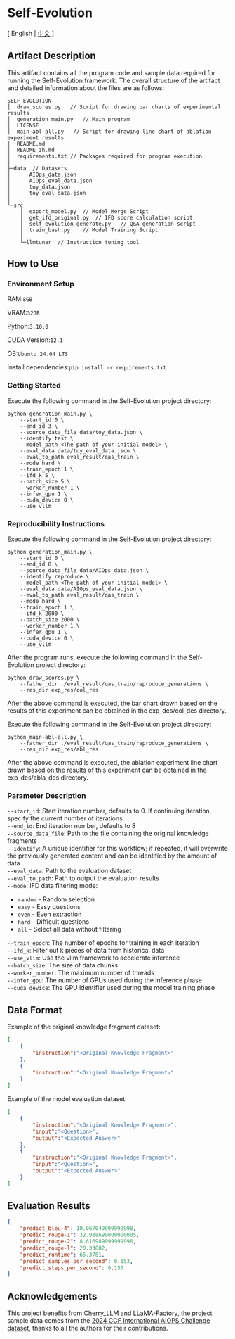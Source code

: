 # Self-Evolution

\[ English | [中文](README_zh.md) \]

## Artifact Description

This artifact contains all the program code and sample data required for running the Self-Evolution framework. The overall structure of the artifact and detailed information about the files are as follows:

```
SELF-EVOLUTION       
│  draw_scores.py   // Script for drawing bar charts of experimental results
│  generation_main.py   // Main program
│  LICENSE
│  main-abl-all.py   // Script for drawing line chart of ablation experiment results
│  README.md
│  README_zh.md
│  requirements.txt // Packages required for program execution
│
├─data  // Datasets
│      AIOps_data.json
│      AIOps_eval_data.json
│      toy_data.json
│      toy_eval_data.json
│
└─src
    │  export_model.py  // Model Merge Script
    │  get_ifd_original.py  // IFD score calculation script
    │  self_evolution_generate.py   // Q&A generation script
    │  train_bash.py    // Model Training Script
    │
    └─llmtuner  // Instruction tuning tool
```

## How to Use

### Environment Setup

RAM:`8GB`

VRAM:`32GB`

Python:`3.10.0`

CUDA Version:`12.1`

OS:`Ubuntu 24.04 LTS`

Install dependencies:`pip install -r requirements.txt`

### Getting Started

Execute the following command in the Self-Evolution project directory:

```shell
python generation_main.py \
    --start_id 0 \
    --end_id 3 \
    --source_data_file data/toy_data.json \
    --identify test \
    --model_path <The path of your initial model> \
    --eval_data data/toy_eval_data.json \
    --eval_to_path eval_result/qas_train \
    --mode hard \
    --train_epoch 1 \
    --ifd_k 5 \
    --batch_size 5 \
    --worker_number 1 \
    --infer_gpu 1 \
    --cuda_device 0 \
    --use_vllm
```

### Reproducibility Instructions

Execute the following command in the Self-Evolution project directory:

```shell
python generation_main.py \
    --start_id 0 \
    --end_id 8 \
    --source_data_file data/AIOps_data.json \
    --identify reproduce \
    --model_path <The path of your initial model> \
    --eval_data data/AIOps_eval_data.json \
    --eval_to_path eval_result/qas_train \
    --mode hard \
    --train_epoch 1 \
    --ifd_k 2000 \
    --batch_size 2000 \
    --worker_number 1 \
    --infer_gpu 1 \
    --cuda_device 0 \
    --use_vllm
```

After the program runs, execute the following command in the Self-Evolution project directory:

```shell
python draw_scores.py \
    --father_dir ./eval_result/qas_train/reproduce_generations \
    --res_dir exp_res/col_res
```

After the above command is executed, the bar chart drawn based on the results of this experiment can be obtained in the exp_des/col_des directory.

Execute the following command in the Self-Evolution project directory:

```shell
python main-abl-all.py \
    --father_dir ./eval_result/qas_train/reproduce_generations \
    --res_dir exp_res/abl_res
```

After the above command is executed, the ablation experiment line chart drawn based on the results of this experiment can be obtained in the exp_des/abla_des directory.

### Parameter Description

`--start_id`: Start iteration number, defaults to 0. If continuing iteration, specify the current number of iterations  
`--end_id`: End iteration number, defaults to 8  
`--source_data_file`: Path to the file containing the original knowledge fragments  
`--identify`: A unique identifier for this workflow; if repeated, it will overwrite the previously generated content and can be identified by the amount of data  
`--eval_data`: Path to the evaluation dataset  
`--eval_to_path`: Path to output the evaluation results  
`--mode`: IFD data filtering mode:

- `random` - Random selection
- `easy` - Easy questions
- `even` - Even extraction
- `hard` - Difficult questions
- `all` - Select all data without filtering

`--train_epoch`: The number of epochs for training in each iteration  
`--ifd_k`: Filter out k pieces of data from historical data  
`--use_vllm`: Use the vllm framework to accelerate inference  
`--batch_size`: The size of data chunks  
`--worker_number`: The maximum number of threads  
`--infer_gpu`: The number of GPUs used during the inference phase  
`--cuda_device`: The GPU identifier used during the model training phase  

## Data Format

Example of the original knowledge fragment dataset:

```json
[
    {
        "instruction":"<Original Knowledge Fragment>"
    },
    {
        "instruction":"<Original Knowledge Fragment>"
    }
]
```

Example of the model evaluation dataset:

```json
[
    {
        "instruction":"<Original Knowledge Fragment>",
        "input":"<Question>",
        "output":"<Expected Answer>"
    },
    {
        "instruction":"<Original Knowledge Fragment>",
        "input":"<Question>",
        "output":"<Expected Answer>"
    }
]
```

## Evaluation Results

```json
{
    "predict_bleu-4": 10.067049999999998,
    "predict_rouge-1": 32.988690000000005,
    "predict_rouge-2": 8.616989999999998,
    "predict_rouge-l": 20.33882,
    "predict_runtime": 65.3781,
    "predict_samples_per_second": 0.153,
    "predict_steps_per_second": 0.153
}
```

## Acknowledgements

This project benefits from [Cherry_LLM](https://github.com/tianyi-lab/Cherry_LLM) and [LLaMA-Factory](https://github.com/hiyouga/LLaMA-Factory), the project sample data comes from the [2024 CCF International AIOPS Challenge dataset](https://www.modelscope.cn/datasets/issaccv/aiops2024-challenge-dataset), thanks to all the authors for their contributions.
